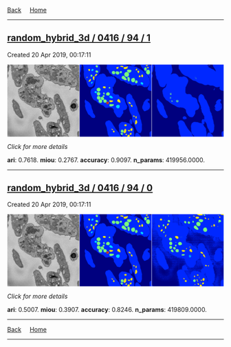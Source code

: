 
[Back](..)&nbsp;&nbsp;&nbsp;&nbsp;&nbsp;[Home](https://leapmanlab.github.io/snapshots)

---

<div class="summary"><a href="1"><h2>random_hybrid_3d / 0416 / 94 / 1</h2></a><p>Created 20 Apr 2019, 00:17:11
</p><a href="1"><img src="1/media/summary.png" align="center"></a><p>
<i>Click for more details</i>
</p></div>

**ari**: 0.7618. **miou**: 0.2767. **accuracy**: 0.9097. **n_params**: 419956.0000. 

---

<div class="summary"><a href="0"><h2>random_hybrid_3d / 0416 / 94 / 0</h2></a><p>Created 20 Apr 2019, 00:17:11
</p><a href="0"><img src="0/media/summary.png" align="center"></a><p>
<i>Click for more details</i>
</p></div>

**ari**: 0.5007. **miou**: 0.3907. **accuracy**: 0.8246. **n_params**: 419809.0000. 

---

[Back](..)&nbsp;&nbsp;&nbsp;&nbsp;&nbsp;[Home](https://leapmanlab.github.io/snapshots)

---
